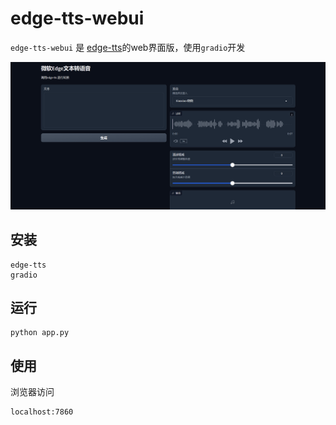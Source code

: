 # edge-tts-webui

`edge-tts-webui` 是 [edge-tts](https://github.com/rany2/edge-tts)的web界面版，使用`gradio`开发

![](Snipaste.png)

## 安装

    edge-tts
    gradio

## 运行

    python app.py

## 使用

浏览器访问
```
localhost:7860
```